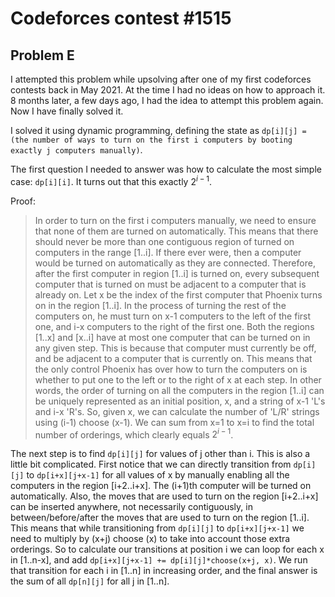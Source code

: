 # Codeforces contest #1515

## Problem E
I attempted this problem while upsolving after one of my first codeforces contests back in May 2021.
At the time I had no ideas on how to approach it.
8 months later, a few days ago, I had the idea to attempt this problem again. 
Now I have finally solved it.

I solved it using dynamic programming, defining the state as `dp[i][j] = (the number of ways to turn on the first i computers by booting exactly j computers manually)`.

The first question I needed to answer was how to calculate the most simple case: `dp[i][i]`. It turns out that this exactly $2^{i-1}$.

Proof:

> In order to turn on the first i computers manually, we need to ensure that none of them are turned on automatically. This means that there should never be more than one contiguous region of turned on computers in the range [1..i]. If there ever were, then a computer would be turned on automatically as they are connected. Therefore, after the first computer in region [1..i] is turned on, every subsequent computer that is turned on must be adjacent to a computer that is already on. Let x be the index of the first computer that Phoenix turns on in the region [1..i]. In the process of turning the rest of the computers on, he must turn on x-1 computers to the left of the first one, and i-x computers to the right of the first one. Both the regions [1..x] and [x..i] have at most one computer that can be turned on in any given step. This is because that computer must currently be off, and be adjacent to a computer that is currently on. This means that the only control Phoenix has over how to turn the computers on is whether to put one to the left or to the right of x at each step. In other words, the order of turning on all the computers in the region [1..i] can be uniquely represented as an initial position, x, and a string of x-1 'L's and i-x 'R's. So, given x, we can calculate the number of 'L/R' strings using (i-1) choose (x-1). We can sum from x=1 to x=i to find the total number of orderings, which clearly equals $2^{i-1}$. 

The next step is to find `dp[i][j]` for values of j other than i. This is also a little bit complicated. First notice that we can directly transition from `dp[i][j]` to `dp[i+x][j+x-1]` for all values of x by manually enabling all the computers in the region [i+2..i+x]. The (i+1)th computer will be turned on automatically. Also, the moves that are used to turn on the region [i+2..i+x] can be inserted anywhere, not necessarily contiguously, in between/before/after the moves that are used to turn on the region [1..i]. This means that while transitioning from `dp[i][j]` to `dp[i+x][j+x-1]` we need to multiply by (x+j) choose (x) to take into account those extra orderings. So to calculate our transitions at position i we can loop for each x in [1..n-x], and add `dp[i+x][j+x-1] += dp[i][j]*choose(x+j, x)`. We run that transition for each i in [1..n] in increasing order, and the final answer is the sum of all `dp[n][j]` for all j in [1..n].
